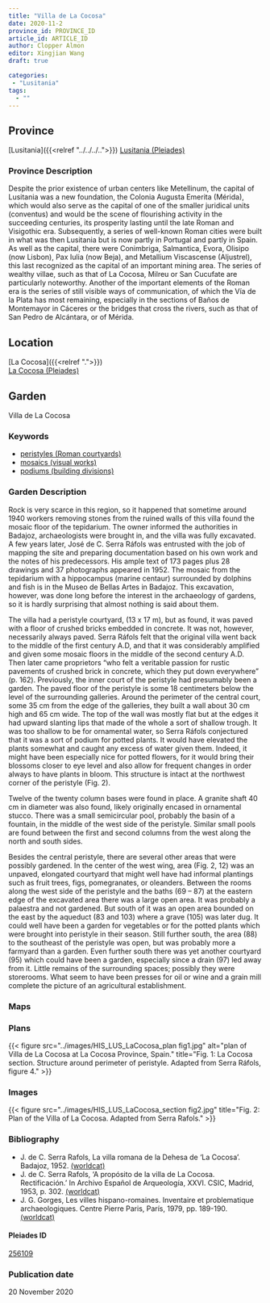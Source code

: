 ```yaml
---
title: "Villa de La Cocosa"
date: 2020-11-2
province_id: PROVINCE_ID
article_id: ARTICLE_ID
author: Clopper Almon
editor: Xingjian Wang
draft: true

categories:
 - "Lusitania"
tags:
  - ""
---
```


## Province

[Lusitania]({{<relref "../../../..">}})
[Lusitania (Pleiades)](https://pleiades.stoa.org/places/1101)

### Province Description

Despite the prior existence of urban centers like Metellinum, the capital of Lusitania was a new foundation, the Colonia Augusta Emerita (Mérida), which would also serve as the capital of one of the smaller juridical units (conventus) and would be the scene of flourishing activity in the succeeding centuries, its prosperity lasting until the late Roman and Visigothic era.  Subsequently, a series of well-known Roman cities were built in what was then Lusitania but is now partly in Portugal and partly in Spain. As well as the capital, there were Conimbriga, Salmantica, Evora, Olisipo (now Lisbon), Pax Iulia (now Beja), and Metallium Viscascense (Aljustrel), this last recognized as the capital of an important mining area. The series of wealthy villae, such as that of La Cocosa, Milreu or San Cucufate are particularly noteworthy.  Another of the important elements of the Roman era is the series of still visible ways of communication, of which the Vía de la Plata has most remaining, especially in the sections of Baños de Montemayor in Cáceres or the bridges that cross the rivers, such as that of San Pedro de Alcántara, or of Mérida.

## Location

[La Cocosa]({{<relref ".">}}) \
[La Cocosa (Pleiades)](https://pleiades.stoa.org/places/256109)

<!--### Location Description-->


<!-- LEAVE THIS BLANK FOR NOW -->

<!--## Sublocation-->

<!--
[AREA WITHIN LOCATION, LIKE “PALATINE HILL”](GEOREFERENCE LINK)
A sublocation is any area larger than an individual garden, but located within a location. I would always try to include a link to a controlled vocabulary here if possible. This ID may well be different from the Garden ID, e.g., Pompeii versus a Garden in one of the houses which has its own Pleiades ID.
-->

<!--### Sublocation Description-->

<!-- DESCRIPTION -->

## Garden
Villa de La Cocosa

### Keywords
- [peristyles (Roman courtyards)](http://vocab.getty.edu/page/aat/300080971)
- [mosaics (visual works)](http://vocab.getty.edu/page/aat/300015342)
- [podiums (building divisions)](http://vocab.getty.edu/page/aat/300000976)

### Garden Description
Rock is very scarce in this region, so it happened that sometime around 1940 workers removing stones from the ruined walls of this villa found the mosaic floor of the tepidarium.  The owner informed the authorities in Badajoz, archaeologists were brought in, and the villa was fully excavated. A few years later, José de C. Serra Ráfols was entrusted with the job of mapping the site and preparing documentation based on his own work and the notes of his predecessors.  His ample text of 173 pages plus 28 drawings and 37 photographs appeared in 1952.  The mosaic from the tepidarium with a hippocampus (marine centaur) surrounded by dolphins and fish is in the Museo de Bellas Artes in Badajoz.  This excavation, however, was done long before the interest in the archaeology of gardens, so it is hardly surprising that almost nothing is said about them.

The villa had a peristyle courtyard, (13 x 17 m), but as found, it was paved with a floor of crushed bricks embedded in concrete.  It was not, however, necessarily always paved.  Serra Ráfols felt that the original villa went back to the middle of the first century A.D, and that it was considerably amplified and given some mosaic floors in the middle of the second century A.D.  Then later came proprietors “who felt a veritable passion for rustic pavements of crushed brick in concrete, which they put down everywhere” (p. 162).  Previously, the inner court of the peristyle had presumably been a garden.  The paved floor of the peristyle is some 18 centimeters below the level of the surrounding galleries. Around the perimeter of the central court, some 35 cm from the edge of the galleries, they built a wall about 30 cm high and 65 cm wide.  The top of the wall was mostly flat but at the edges it had upward slanting lips that made of the whole a sort of shallow trough.  It was too shallow to be for ornamental water, so Serra Ráfols conjectured that it was a sort of podium for potted plants.  It would have elevated the plants somewhat and caught any excess of water given them.  Indeed, it might have been especially nice for potted flowers, for it would bring their blossoms closer to eye level and also allow for frequent changes in order always to have plants in bloom.  This structure is intact at the northwest corner of the peristyle (Fig. 2).

Twelve of the twenty column bases were found in place.  A granite shaft 40 cm in diameter was also found, likely originally encased in ornamental stucco.  There was a small semicircular pool, probably the basin of a fountain, in the middle of the west side of the peristyle.  Similar small pools are found between the first and second columns from the west along the north and south sides.  

Besides the central peristyle, there are several other areas that were possibly gardened.  In the center of the west wing, area (Fig. 2, 12) was an unpaved, elongated courtyard that might well have had informal plantings such as fruit trees, figs, pomegranates, or oleanders.  Between the rooms along the west side of the peristyle and the baths (69 – 87) at the eastern edge of the excavated area there was a large open area.  It was probably a palaestra and not gardened.  But south of it was an open area bounded on the east by the aqueduct (83 and 103) where a grave (105) was later dug.  It could well have been a garden for vegetables or for the potted plants which were brought into peristyle in their season.  Still further south, the area (88) to the southeast of the peristyle was open, but was probably more a farmyard than a garden. Even further south there was yet another courtyard (95) which could have been a garden, especially since a drain (97) led away from it.  Little remains of the surrounding spaces; possibly they were storerooms.  What seem to have been presses for oil or wine and a grain mill complete the picture of an agricultural establishment.  

### Maps

<!--
{{< figure src="IMG_URL" alt="ALT_TEXT" title="CAPTION" >}}
-->

### Plans

{{< figure src="../images/HIS_LUS_LaCocosa_plan fig1.jpg" alt="plan of Villa de La Cocosa at La Cocosa Province, Spain." title="Fig. 1: La Cocosa section.  Structure around perimeter of peristyle. Adapted from Serra Ráfols, figure 4." >}}

### Images

{{< figure src="../images/HIS_LUS_LaCocosa_section fig2.jpg" title="Fig. 2: Plan of the Villa of La Cocosa. Adapted from Serra Rafols." >}}

<!--### Dates-->


### Bibliography
- J. de C. Serra Rafols, La villa romana de la Dehesa de ‘La Cocosa’. Badajoz, 1952. [(worldcat)](http://www.worldcat.org/oclc/17319391)
- J. de C. Serra Rafols, ‘A propósito de la villa de La Cocosa. Rectificación.’ In Archivo Español de Arqueología, XXVI. CSIC, Madrid, 1953, p. 302. [(worldcat)](http://www.worldcat.org/oclc/1122498001)
- J. G. Gorges, Les villes hispano-romaines. Inventaire et problematique archaeologiques. Centre Pierre Paris, París, 1979, pp. 189-190. [(worldcat)](http://www.worldcat.org/oclc/803415143)

<!--#### Periodo ID-->

<!-- [PERIODO_ID](https://pleiades.stoa.org/places/PLEIADES_ID) -->

#### Pleiades ID

[256109](https://pleiades.stoa.org/places/256109)

<!--#### TGN ID
[7031751](http://vocab.getty.edu/page/tgn/7031751) -->

<!--### Contributor-->


### Publication date
20 November 2020

<!--### Related articles-->

<!-- Links to other related articles. Leave blank for now -->
